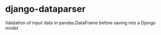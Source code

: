 # django-dataparser

Validation of input data in pandas.DataFrame before saving into a Django model

